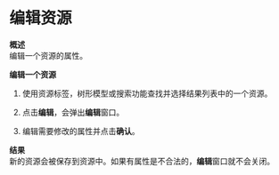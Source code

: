 # 编辑资源

**概述**<br/>
编辑一个资源的属性。

**编辑一个资源**
1. 使用资源标签，树形模型或搜索功能查找并选择结果列表中的一个资源。

2. 点击**编辑**，会弹出**编辑**窗口。

3. 编辑需要修改的属性并点击**确认**。

**结果**<br/>
新的资源会被保存到资源中。如果有属性是不合法的，**编辑**窗口就不会关闭。
